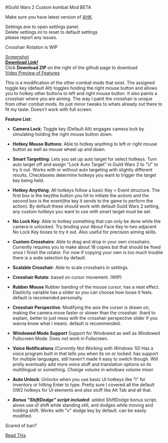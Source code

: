 #Guild Wars 2 Custom kombat Mod BETA

Make sure you have latest version of [AHK](http://ahkscript.org).

Settings.exe to open settings panel.  
Delete settings.ini to reset to default settings  
please report any issues.

Crosshair Rotation is WIP

[Screenshot](http://imgur.com/xS70eCk)  
**[Download Link!](https://github.com/kobitz/gw2kombat)**  
Click **Download ZIP** on the right of the github page to download  
[Video Preview of Features](https://www.youtube.com/watch?v=00tIvp0ky4U)  


This is a modification of the other combat mods that exist. The assigned toggle key (default Alt) toggles holding the right mouse button and allows you to hotkey other buttons to left and right mouse button. It also paints a crosshair where you are aiming. The way I paint the crosshair is unique from other combat mods. Its just minor tweaks to whats already out there to fit my taste. Doesn't work with full screen.

**Feature List:**

- **Camera Lock**: Toggle key (Default Alt) engages camera lock by simulating holding the right mouse button down.

- **Hotkey Mouse Buttons**: Able to hotkey anything to left or right mouse button as well as mouse wheel up and down.

- **Smart Targetting**: Lets you set up auto target for select hotkeys. Turn auto target off and assign "Lock Auto Target" in Guild Wars 2 to "U" to try it out. Works with or without auto targeting with slightly different results. Checkboxes determine hotkeys you want to trigger the target key being held.

- **Hotkey Anything**: All hotkeys follow a basic Key > Event structure. The first box is the key(the button you hit to initiate the action) and the second box is the event(the key it sends to the game to perform the action). By default these should work with default Guild Wars 2 setting, any custom hotkeys you want to use with smart target must be set.

- **No Lock Key**: Able to hotkey something that can only be done while the camera is unlocked. Try binding your About Face Key to two adjacent No Lock Key boxes to try it out. Also useful for precision aiming skills.

- **Custom Crosshairs**: Able to drag and drop in your own crosshairs. Currently requires you to make about 18 copies but that should be fixed once I finish the rotator. For now if copying your own is too much trouble there is a wide selection by default.

- **Scalable Crosshair**: Able to scale crosshairs in settings.

- **Crosshair Rotate**: based on cursor movement. (WIP)

- **Rubber Mouse** Rubber banding of the mouse cursor, has a neat effect. Elasticity variable has a slider so you can choose how loose it feels. default is recomended personally.

- **Crosshair Perspective**: Modifying the axis the cursor is drawn on, making the camera move faster or slower than the crosshair. (hard to explain, better to just mess with the crosshair perspective slider if you wanna know what I mean). default is recommended.

- **Windowed Mode Support** Support for Windowed as well as Windowed Fullscreen Mode. Does not work in Fullscreen.

- **Voice Notifications** *(Currently Not Working with Windows 10)* Has a voice program built in that tells you when its on or locked. has support for multiple languages, still haven't made it easy to switch though. Will prolly eventually add more voice stuff and translation options so its multilingual or something.
*Change volume in windows volume mixer*

- **Auto Unlock**: Unlocks when you use basic UI hotkeys like "I" for inventory or hitting Enter to type. Pretty sure I covered all the default GW2 hotkeys for UI elements and also stuff like Alt Tab and all that.



- ***Bonus "ShiftDodge" script included***: added ShiftDodge bonus script. alows use of shift while standing still, and dodges while moving and holding shift. Works with "v" dodge key by default. can be easily modified.


Scared of ban?

[Read This](http://www.reddit.com/r/Guildwars2/comments/16q7bj/combat_mode_lite/c7yj31y)
